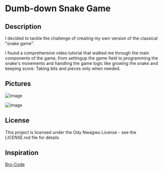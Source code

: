 # Dumb-down Snake Game



## Description

I decided to tackle the challenge of creating my own version of the classical "snake game".

I found a comprehensive video tutorial that walked me through the main components of the game, from settingup the game field to programming the snake's movements and handling the game logic like growing the snake and keeping score.
Taking bits and pieces only when needed.

## Pictures
![image](https://github.com/odyess3/Snake-Game/assets/138304906/d1771d9d-57c7-4f17-a319-5c103afd4168)

![image](https://github.com/odyess3/Snake-Game/assets/138304906/a81670e5-ccac-4699-8725-6b85699e64d9)



## License

This project is licensed under the Ody Nwagwu License - see the LICENSE.md file for details

## Inspiration

[Bro-Code](https://www.youtube.com/watch?v=bI6e6qjJ8JQ)

